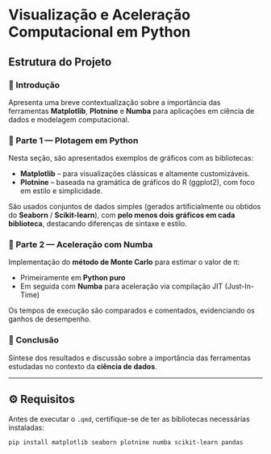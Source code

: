 #  Visualização e Aceleração Computacional em Python

##  Estrutura do Projeto

### 🔹 Introdução
Apresenta uma breve contextualização sobre a importância das ferramentas **Matplotlib**, **Plotnine** e **Numba** para aplicações em ciência de dados e modelagem computacional.

### 🔹 Parte 1 — Plotagem em Python
Nesta seção, são apresentados exemplos de gráficos com as bibliotecas:
- **Matplotlib** – para visualizações clássicas e altamente customizáveis.
- **Plotnine** – baseada na gramática de gráficos do R (ggplot2), com foco em estilo e simplicidade.

São usados conjuntos de dados simples (gerados artificialmente ou obtidos do **Seaborn** / **Scikit-learn**), com **pelo menos dois gráficos em cada biblioteca**, destacando diferenças de sintaxe e estilo.

### 🔹 Parte 2 — Aceleração com Numba
Implementação do **método de Monte Carlo** para estimar o valor de π:
- Primeiramente em **Python puro**
- Em seguida com **Numba** para aceleração via compilação JIT (Just-In-Time)

Os tempos de execução são comparados e comentados, evidenciando os ganhos de desempenho.

### 🔹 Conclusão
Síntese dos resultados e discussão sobre a importância das ferramentas estudadas no contexto da **ciência de dados**.

---

## ⚙️ Requisitos

Antes de executar o `.qmd`, certifique-se de ter as bibliotecas necessárias instaladas:

```bash
pip install matplotlib seaborn plotnine numba scikit-learn pandas

